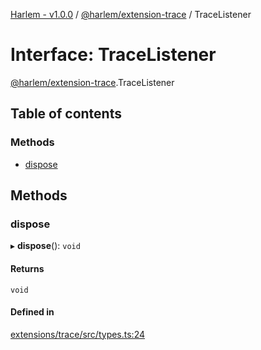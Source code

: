 [Harlem - v1.0.0](../index.md) / [@harlem/extension-trace](../modules/harlem_extension_trace.md) / TraceListener

# Interface: TraceListener

[@harlem/extension-trace](../modules/harlem_extension_trace.md).TraceListener

## Table of contents

### Methods

- [dispose](harlem_extension_trace.TraceListener.md#dispose)

## Methods

### dispose

▸ **dispose**(): `void`

#### Returns

`void`

#### Defined in

[extensions/trace/src/types.ts:24](https://github.com/andrewcourtice/harlem/blob/1dcd57c/extensions/trace/src/types.ts#L24)
